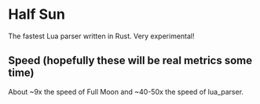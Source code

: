 # Half Sun
The fastest Lua parser written in Rust. Very experimental!

## Speed (hopefully these will be real metrics some time)
About ~9x the speed of Full Moon and ~40-50x the speed of lua_parser. 
